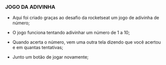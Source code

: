 ### JOGO DA ADIVINHA

- Aqui foi criado graças ao desafio da rocketseat um jogo de adivinha de número;

- O jogo funciona tentando adivinhar um número de 1 a 10;
  
- Quando acerta o número, vem uma outra tela dizendo que você acertou e em quantas tentativas;

- Junto um botão de jogar novamente;